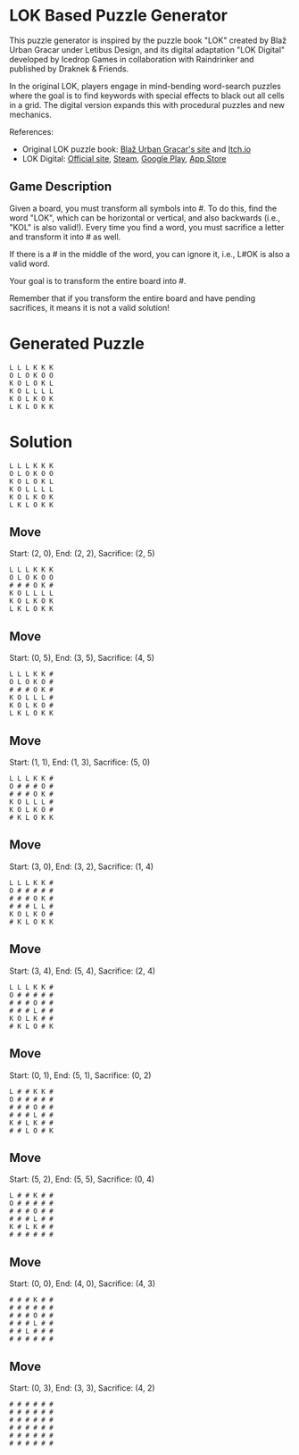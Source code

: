 # LOK Based Puzzle Generator

This puzzle generator is inspired by the puzzle book "LOK" created by Blaž Urban Gracar under Letibus Design, and its digital adaptation "LOK Digital" developed by Icedrop Games in collaboration with Raindrinker and published by Draknek & Friends.

In the original LOK, players engage in mind-bending word-search puzzles where the goal is to find keywords with special effects to black out all cells in a grid. The digital version expands this with procedural puzzles and new mechanics.

References:
- Original LOK puzzle book: [Blaž Urban Gracar's site](https://www.blazgracar.com/lok) and [Itch.io](https://letibus.itch.io/lok)
- LOK Digital: [Official site](https://lok-digital.com/), [Steam](https://store.steampowered.com/app/2207440/LOK_Digital/), [Google Play](https://play.google.com/store/apps/details?id=com.IcedropGames.LOK), [App Store](https://apps.apple.com/us/app/lok-digital/id6476513210)

## Game Description

Given a board, you must transform all symbols into #. To do this, find the word "LOK", which can be horizontal or vertical, and also backwards (i.e., "KOL" is also valid!). Every time you find a word, you must sacrifice a letter and transform it into # as well.

If there is a # in the middle of the word, you can ignore it, i.e., L#OK is also a valid word.

Your goal is to transform the entire board into #.

Remember that if you transform the entire board and have pending sacrifices, it means it is not a valid solution!

# Generated Puzzle

```
L L L K K K
O L O K O O
K O L O K L
K O L L L L
K O L K O K
L K L O K K
```

# Solution

```
L L L K K K
O L O K O O
K O L O K L
K O L L L L
K O L K O K
L K L O K K
```

## Move

Start: (2, 0), End: (2, 2), Sacrifice: (2, 5)

```
L L L K K K
O L O K O O
# # # O K #
K O L L L L
K O L K O K
L K L O K K
```

## Move

Start: (0, 5), End: (3, 5), Sacrifice: (4, 5)

```
L L L K K #
O L O K O #
# # # O K #
K O L L L #
K O L K O #
L K L O K K
```

## Move

Start: (1, 1), End: (1, 3), Sacrifice: (5, 0)

```
L L L K K #
O # # # O #
# # # O K #
K O L L L #
K O L K O #
# K L O K K
```

## Move

Start: (3, 0), End: (3, 2), Sacrifice: (1, 4)

```
L L L K K #
O # # # # #
# # # O K #
# # # L L #
K O L K O #
# K L O K K
```

## Move

Start: (3, 4), End: (5, 4), Sacrifice: (2, 4)

```
L L L K K #
O # # # # #
# # # O # #
# # # L # #
K O L K # #
# K L O # K
```

## Move

Start: (0, 1), End: (5, 1), Sacrifice: (0, 2)

```
L # # K K #
O # # # # #
# # # O # #
# # # L # #
K # L K # #
# # L O # K
```

## Move

Start: (5, 2), End: (5, 5), Sacrifice: (0, 4)

```
L # # K # #
O # # # # #
# # # O # #
# # # L # #
K # L K # #
# # # # # #
```

## Move

Start: (0, 0), End: (4, 0), Sacrifice: (4, 3)

```
# # # K # #
# # # # # #
# # # O # #
# # # L # #
# # L # # #
# # # # # #
```

## Move

Start: (0, 3), End: (3, 3), Sacrifice: (4, 2)

```
# # # # # #
# # # # # #
# # # # # #
# # # # # #
# # # # # #
# # # # # #
```

